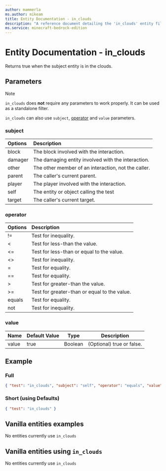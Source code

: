 ```yaml
---
author: mammerla
ms.author: mikeam
title: Entity Documentation - in_clouds
description: "A reference document detailing the 'in_clouds' entity filter"
ms.service: minecraft-bedrock-edition
---
```


# Entity Documentation - in_clouds

Returns true when the subject entity is in the clouds.

## Parameters

> [!NOTE]
> `in_clouds` does **not** require any parameters to work properly. It can be used as a standalone filter.
>
> `in_clouds` can also use `subject`, [operator](../Definitions/NestedTables/operator.md) and `value` parameters.

### subject

| Options| Description |
|:-----------|:-----------|
| block| The block involved with the interaction. |
| damager| The damaging entity involved with the interaction. |
| other| The other member of an interaction, not the caller. |
| parent| The caller's current parent. |
| player| The player involved with the interaction. |
| self| The entity or object calling the test |
| target| The caller's current target. |

### operator

| Options| Description |
|:-----------|:-----------|
| !=| Test for inequality. |
| <| Test for less-than the value. |
| <=| Test for less-than or equal to the value. |
| <>| Test for inequality. |
| =| Test for equality. |
| ==| Test for equality. |
| >| Test for greater-than the value. |
| >=| Test for greater-than or equal to the value. |
| equals| Test for equality. |
| not| Test for inequality. |

### value

|Name |Default Value  |Type  |Description  |
|---------|---------|---------|---------|
|value |true |Boolean |(Optional) true or false. |

## Example

### Full

```json
{ "test": "in_clouds", "subject": "self", "operator": "equals", "value": true }
```

### Short (using Defaults)

```json
{ "test": "in_clouds" }
```

## Vanilla entities examples

No entities currently use `in_clouds`

## Vanilla entities using `in_clouds`

No entities currently use `in_clouds`
